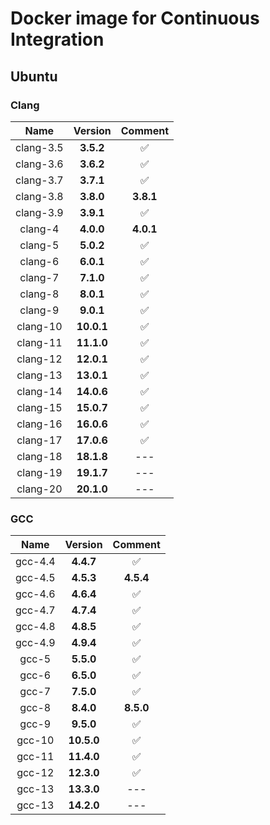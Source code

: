 # Docker image for Continuous Integration

## Ubuntu

### Clang

|    Name    |   Version   |  Comment  |
|:----------:|:-----------:|:---------:|
| clang-3.5  |  **3.5.2**  |     ✅    |
| clang-3.6  |  **3.6.2**  |     ✅    |
| clang-3.7  |  **3.7.1**  |     ✅    |
| clang-3.8  |  **3.8.0**  | **3.8.1** |
| clang-3.9  |  **3.9.1**  |     ✅    |
|  clang-4   |  **4.0.0**  | **4.0.1** |
|  clang-5   |  **5.0.2**  |     ✅    |
|  clang-6   |  **6.0.1**  |     ✅    |
|  clang-7   |  **7.1.0**  |     ✅    |
|  clang-8   |  **8.0.1**  |     ✅    |
|  clang-9   |  **9.0.1**  |     ✅    |
|  clang-10  | **10.0.1**  |     ✅    |
|  clang-11  | **11.1.0**  |     ✅    |
|  clang-12  | **12.0.1**  |     ✅    |
|  clang-13  | **13.0.1**  |     ✅    |
|  clang-14  | **14.0.6**  |     ✅    |
|  clang-15  | **15.0.7**  |     ✅    |
|  clang-16  | **16.0.6**  |     ✅    |
|  clang-17  | **17.0.6**  |     ✅    |
|  clang-18  | **18.1.8**  |    ---    |
|  clang-19  | **19.1.7**  |    ---    |
|  clang-20  | **20.1.0**  |    ---    |

### GCC

|   Name    |   Version   |   Comment  |
|:---------:|:-----------:|:----------:|
|  gcc-4.4  |  **4.4.7**  |      ✅    |
|  gcc-4.5  |  **4.5.3**  | **4.5.4**  |
|  gcc-4.6  |  **4.6.4**  |      ✅    |
|  gcc-4.7  |  **4.7.4**  |      ✅    |
|  gcc-4.8  |  **4.8.5**  |      ✅    |
|  gcc-4.9  |  **4.9.4**  |      ✅    |
|   gcc-5   |  **5.5.0**  |      ✅    |
|   gcc-6   |  **6.5.0**  |      ✅    |
|   gcc-7   |  **7.5.0**  |      ✅    |
|   gcc-8   |  **8.4.0**  | **8.5.0**  |
|   gcc-9   |  **9.5.0**  |      ✅    |
|  gcc-10   | **10.5.0**  |      ✅    |
|  gcc-11   | **11.4.0**  |      ✅    |
|  gcc-12   | **12.3.0**  |      ✅    |
|  gcc-13   | **13.3.0**  |     ---    |
|  gcc-13   | **14.2.0**  |     ---    |
